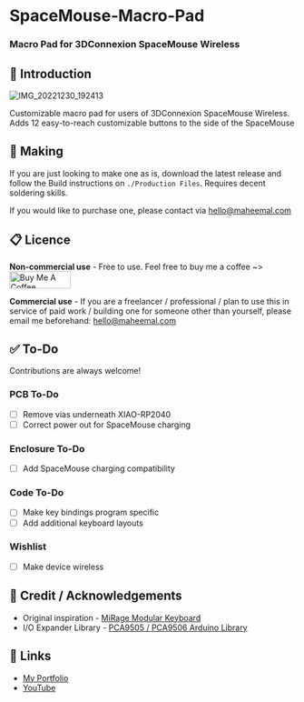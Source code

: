 # SpaceMouse-Macro-Pad

### Macro Pad for 3DConnexion SpaceMouse Wireless







## :blue_book: Introduction

![IMG_20221230_192413](https://user-images.githubusercontent.com/8228450/210106509-c89a8b12-855b-44f7-b956-a1ccaef7c48a.jpg)


Customizable macro pad for users of 3DConnexion SpaceMouse Wireless. Adds 12 easy-to-reach customizable buttons to the side of the SpaceMouse





## :battery: Making

If you are just looking to make one as is, download the latest release and follow the Build instructions on ```./Production Files```. Requires decent soldering skills.

If you would like to purchase one, please contact via [hello@maheemal.com](mailto:hello@maheemal.com)



## :clipboard: Licence 

**Non-commercial use** - Free to use. Feel free to buy me a coffee ~> <a href="https://www.buymeacoffee.com/MaheemalKB" target="_blank"><img src="https://cdn.buymeacoffee.com/buttons/v2/default-yellow.png" alt="Buy Me A Coffee" style="height: 30px !important;width: 108px !important;" ></a>

**Commercial use** - If you are a freelancer / professional / plan to use this in service of paid work / building one for someone other than yourself, please email me beforehand: [hello@maheemal.com](mailto:hello@maheemal.com)






## :white_check_mark: To-Do

Contributions are always welcome!

### PCB To-Do
- [ ] Remove vias underneath XIAO-RP2040
- [ ] Correct power out for SpaceMouse charging
### Enclosure To-Do
- [ ] Add SpaceMouse charging compatibility
### Code To-Do
- [ ] Make key bindings program specific
- [ ] Add additional keyboard layouts
### Wishlist
- [ ] Make device wireless







## :loudspeaker: Credit / Acknowledgements

- Original inspiration - [MiRage Modular Keyboard](https://github.com/zackfreedman/mirage)
- I/O Expander Library - [PCA9505 / PCA9506 Arduino Library](https://github.com/tofuman0/PCA9505_06)



## :link: Links
- [My Portfolio](https://www.maheemal.com/)
- [YouTube](https://www.youtube.com/@buxzed)
